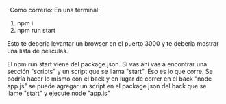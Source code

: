 -Como correrlo:
En una terminal:

1. npm i
2. npm run start

Esto te deberia levantar un browser en el puerto 3000 y te deberia mostrar una lista de películas.

El npm run start viene del package.json. Si vas ahí vas a encontrar una sección "scripts" y un script que se llama "start". Eso es lo que corre. Se podría hacer lo mismo con el back y en lugar de correr en el back "node app.js" se puede agregar un script en el package.json del back que se llame "start" y ejecute node "app.js"
